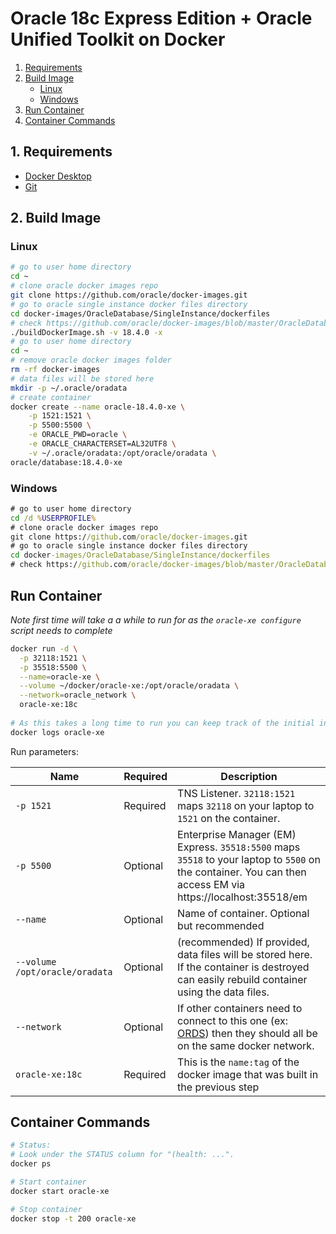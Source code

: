 # Oracle 18c Express Edition + Oracle Unified Toolkit on Docker

<!-- TOC depthFrom:2 -->

1. [Requirements](#1-requirements)
1. [Build Image](#2-build-image)
    - [Linux](#linux)
    - [Windows](#windows)
1. [Run Container](#run-container)
1. [Container Commands](#container-commands)

<!-- /TOC -->

## 1. Requirements

- [Docker Desktop](https://www.docker.com/products/docker-desktop)
- [Git](https://git-scm.com/downloads)

## 2. Build Image

### Linux
```bash
# go to user home directory
cd ~
# clone oracle docker images repo
git clone https://github.com/oracle/docker-images.git
# go to oracle single instance docker files directory
cd docker-images/OracleDatabase/SingleInstance/dockerfiles
# check https://github.com/oracle/docker-images/blob/master/OracleDatabase/SingleInstance/README.md for more info
./buildDockerImage.sh -v 18.4.0 -x
# go to user home directory
cd ~
# remove oracle docker images folder
rm -rf docker-images
# data files will be stored here
mkdir -p ~/.oracle/oradata
# create container
docker create --name oracle-18.4.0-xe \
    -p 1521:1521 \
    -p 5500:5500 \
    -e ORACLE_PWD=oracle \
    -e ORACLE_CHARACTERSET=AL32UTF8 \
    -v ~/.oracle/oradata:/opt/oracle/oradata \
oracle/database:18.4.0-xe
```

### Windows
```bat
# go to user home directory
cd /d %USERPROFILE%
# clone oracle docker images repo
git clone https://github.com/oracle/docker-images.git
# go to oracle single instance docker files directory
cd docker-images/OracleDatabase/SingleInstance/dockerfiles
# check https://github.com/oracle/docker-images/blob/master/OracleDatabase/SingleInstance/README.md for more info

```

## Run Container

_Note first time will take a a while to run for as the `oracle-xe configure` script needs to complete_

```bash
docker run -d \
  -p 32118:1521 \
  -p 35518:5500 \
  --name=oracle-xe \
  --volume ~/docker/oracle-xe:/opt/oracle/oradata \
  --network=oracle_network \
  oracle-xe:18c
  
# As this takes a long time to run you can keep track of the initial installation by running:
docker logs oracle-xe
```

Run parameters:

Name | Required | Description 
--- | --- | ---
`-p 1521`| Required | TNS Listener. `32118:1521` maps `32118` on your laptop to `1521` on the container.
`-p 5500`| Optional | Enterprise Manager (EM) Express. `35518:5500` maps `35518` to your laptop to `5500` on the container. You can then access EM via https://localhost:35518/em 
`--name` | Optional | Name of container. Optional but recommended
`--volume /opt/oracle/oradata` | Optional | (recommended) If provided, data files will be stored here. If the container is destroyed can easily rebuild container using the data files.
`--network` | Optional | If other containers need to connect to this one (ex: [ORDS](https://github.com/martindsouza/docker-ords)) then they should all be on the same docker network.
`oracle-xe:18c` | Required | This is the `name:tag` of the docker image that was built in the previous step

## Container Commands

```bash
# Status:
# Look under the STATUS column for "(health: ...".
docker ps

# Start container
docker start oracle-xe

# Stop container
docker stop -t 200 oracle-xe
```
